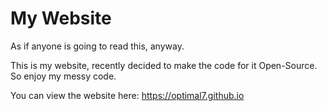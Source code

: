 # My Website
As if anyone is going to read this, anyway.

This is my website, recently decided to make the code for it Open-Source. So enjoy my messy code.

You can view the website here: https://optimal7.github.io
